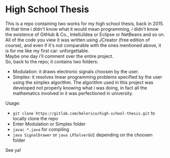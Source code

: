 # High School Thesis

This is a repo containing two works for my high school thesis, back in 2015.
At that time i didn't know what it would mean programming, i didn't know the existence of GitHub & Co., IntelliJIdea or Eclipse or NetBeans and so on.  
All of the code you view it was written using JCreator (free edition of course), and even if it's not comparable with the ones mentioned above, it is for me like my first car: unforgettable.  
Maybe one day i'll comment over the entire project.  
So, back to the repo; it contains two folders:

* Modulation: it draws electronic signals choosen by the user.
* Simplex: it resolves linear programming problems specified by the user using the simplex algorithm. The algorithm used in this project was developed not properly knowing what i was doing, in fact all the mathematics involved in it was perfectioned in university.  

Usage:  

* `git clone https://gitlab.com/belerico/high-school-thesis.git` to locally clone the repo
* Enter Modulation or Simplex folder
* `javac *.java` for compiling
* `java SignalDrawer` or `java LPSolverGUI` depending on the choosen folder

See ya!

